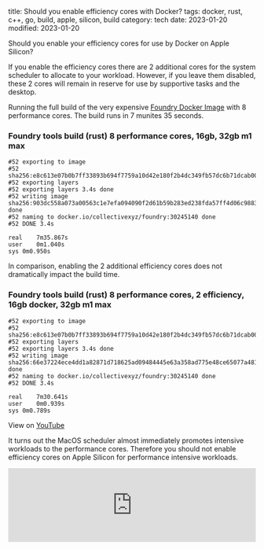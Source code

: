 title: Should you enable efficiency cores with Docker?
tags: docker, rust, c++, go, build, apple, silicon, build
category: tech
date: 2023-01-20
modified: 2023-01-20

Should you enable your efficiency cores for use by Docker on Apple Silicon?

If you enable the efficiency cores there are 2 additional cores for the system scheduler to allocate to your workload.  However, if you leave them disabled, these 2 cores will remain in reserve for use by supportive tasks and the desktop.

Running the full build of the very expensive [Foundry Docker Image](https://github.com/collectivexyz/foundry) with 8 performance cores.  The build runs in 7 munites 35 seconds.

### Foundry tools build (rust) 8 performance cores, 16gb, 32gb m1 max

```
#52 exporting to image
#52 sha256:e8c613e07b0b7ff33893b694f7759a10d42e180f2b4dc349fb57dc6b71dcab00
#52 exporting layers
#52 exporting layers 3.4s done
#52 writing image sha256:903dc558a073a00563c1e7efa094090f2d61b59b283ed238fda57ff4d06c9883 done
#52 naming to docker.io/collectivexyz/foundry:30245140 done
#52 DONE 3.4s

real	7m35.867s
user	0m1.040s
sys	0m0.950s

```

In comparison, enabling the 2 additional efficiency cores does not dramatically impact the build time.

### Foundry tools build (rust) 8 performance cores, 2 efficiency, 16gb docker, 32gb m1 max

```
#52 exporting to image
#52 sha256:e8c613e07b0b7ff33893b694f7759a10d42e180f2b4dc349fb57dc6b71dcab00
#52 exporting layers
#52 exporting layers 3.4s done
#52 writing image sha256:66e37224ece4dd1a82871d718625ad09484445e63a358ad775e48ce65077a481 done
#52 naming to docker.io/collectivexyz/foundry:30245140 done
#52 DONE 3.4s

real	7m30.641s
user	0m0.939s
sys	0m0.789s

```

View on [YouTube](https://youtu.be/GcJhvcVHiXI)

It turns out the MacOS scheduler almost immediately promotes intensive workloads to the performance cores. Therefore you should not enable efficiency cores on Apple Silicon for performance intensive workloads.

<iframe width="100%" src="https://www.youtube.com/embed/GcJhvcVHiXI" title="YouTube video player" frameborder="0" allow="accelerometer; autoplay; clipboard-write; encrypted-media; gyroscope; picture-in-picture; web-share" allowfullscreen></iframe>
